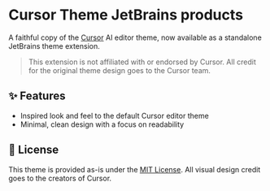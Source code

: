 # Cursor Theme JetBrains products

A faithful copy of the [Cursor](https://cursor.sh) AI editor theme, now available as a standalone JetBrains theme extension.

> This extension is not affiliated with or endorsed by Cursor. All credit for the original theme design goes to the Cursor team.

## ✨ Features

-   Inspired look and feel to the default Cursor editor theme
-   Minimal, clean design with a focus on readability

## 📄 License

This theme is provided as-is under the [MIT License](LICENSE). All visual design credit goes to the creators of Cursor.
